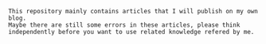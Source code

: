  
    This repository mainly contains articles that I will publish on my own blog.
    Maybe there are still some errors in these articles, please think independently before you want to use related knowledge refered by me.
